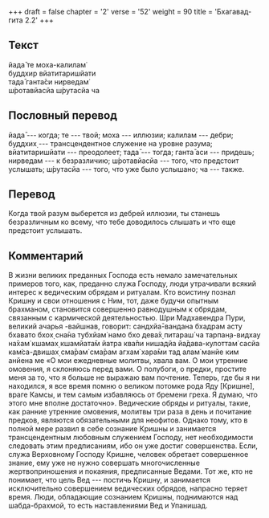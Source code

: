 +++
draft = false
chapter = '2'
verse = '52'
weight = 90
title = 'Бхагавад-гита 2.2'
+++
## Текст

йада̄ те моха-калилам̇  
буддхир вйатитаришйати  
тада̄ ганта̄си нирведам̇  
ш́ротавйасйа ш́рутасйа ча

## Пословный перевод

йада̄ --- когда; те --- твой; моха --- иллюзии; калилам --- дебри;
буддхих̣ --- трансцендентное служение на уровне разума; вйатитаришйати
--- преодолеет; тада̄ --- тогда; ганта̄ аси --- придешь; нирведам --- к
безразличию; ш́ротавйасйа --- того, что предстоит услышать; ш́рутасйа ---
того, что уже было услышано; ча --- также.

## Перевод

Когда твой разум выберется из дебрей иллюзии, ты станешь безразличным ко
всему, что тебе доводилось слышать и что еще предстоит услышать.

## Комментарий

В жизни великих преданных Господа есть немало замечательных примеров
того, как, преданно служа Господу, люди утрачивали всякий интерес к
ведическим обрядам и ритуалам. Кто воистину познал Кришну и свои
отношения с Ним, тот, даже будучи опытным брахманом, становится
совершенно равнодушным к обрядам, связанным с кармической деятельностью.
Шри Мадхавендра Пури, великий ачарья -вайшнав, говорит: сандхйа̄-вандана
бхадрам асту бхавато бхох̣ сна̄на тубхйам̇ намо бхо дева̄х̣ питараш́ ча
тарпан̣а-видхау на̄хам̇ кшамах̣ кшамйата̄м йатра ква̄пи нишадйа
йа̄дава-кулоттам̇ сасйа кам̇са-двишах̣ сма̄рам̇ сма̄рам агхам̇ хара̄ми тад алам̇
манйе ким анйена ме «О мои ежедневные молитвы, хвала вам. О мои утренние
омовения, я склоняюсь перед вами. О полубоги, о предки, простите меня за
то, что я больше не выражаю вам почтение. Теперь, где бы я ни находился,
я все время помню о великом потомке рода Яду \[Кришне\], враге Камсы, и
тем самым избавляюсь от бремени греха. Я думаю, что этого мне вполне
достаточно». Ведические обряды и ритуалы, такие, как ранние утренние
омовения, молитвы три раза в день и почитание предков, являются
обязательными для неофитов. Однако тому, кто в полной мере развил в себе
сознание Кришны и занимается трансцендентным любовным служением Господу,
нет необходимости следовать этим предписаниям, ибо он уже достиг
совершенства. Если, служа Верховному Господу Кришне, человек обретает
совершенное знание, ему уже не нужно совершать многочисленные
жертвоприношения и покаяния, предписанные Ведами. Тот же, кто не
понимает, что цель Вед --- постичь Кришну, и занимается исключительно
совершением ведических обрядов, напрасно теряет время. Люди, обладающие
сознанием Кришны, поднимаются над шабда-брахмой, то есть наставлениями
Вед и Упанишад.

